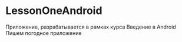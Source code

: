 # LessonOneAndroid
Приложение, разрабатывается в рамках курса Введение в Android <br>
Пишем погодное приложение
